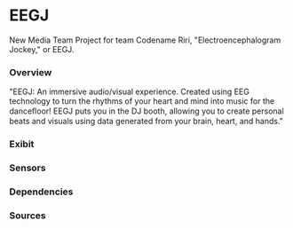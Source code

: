 EEGJ
====

New Media Team Project for team Codename Riri, "Electroencephalogram Jockey," or EEGJ.

### Overview

"EEGJ: An immersive audio/visual experience. Created using EEG technology to turn the rhythms of your heart and mind into music for the danceﬂoor! EEGJ puts you in the DJ booth, allowing you to create personal beats and visuals using data generated from your brain, heart, and hands."

### Exibit

### Sensors

### Dependencies

### Sources
